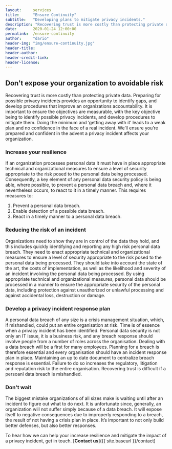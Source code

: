 ```yaml
---
layout:     services
title:      "Ensure Continuity"
subtitle:   "Developing plans to mitigate privacy incidents."
description: "Recovering trust is more costly than protecting private data. Every organization should have a proven plan in place to mitigate a potential privacy incident."
date:       2020-01-24 12:00:00
permalink:  /ensure-continuity
author:     "dario"
header-img: "img/ensure-continuity.jpg"
header-title:
header-author:
header-credit-link:
header-license:
---
```


## Don't expose your organization to avoidable risk 
Recovering trust is more costly than protecting private data. Preparing for possible privacy incidents provides an opportunity to identify gaps, and develop procedures that improve an organizations accountability. It is important to ensure the objectives are measurable, with the key objective being to identify possible privacy incidents, and develop procedures to mitigate them. Doing the minimum and ‘getting away with it’ leads to a weak plan and no confidence in the face of a real incident. We’ll ensure you’re prepared and confident in the advent a privacy incident affects your organization.

### Increase your resilience
If an organization processes personal data it must have in place appropriate technical and organizational measures to ensure a level of security appropriate to the risk posed to the personal data being processed. Consequently, a key element of any personal data security policy is being able, where possible, to prevent a personal data breach and, where it nevertheless occurs, to react to it in a timely manner. This requires measures to:

1.	Prevent a personal data breach.
2.	Enable detection of a possible data breach.
3.	React in a timely manner to a personal data breach.


### Reducing the risk of an incident
Organizations need to show they are in control of the data they hold, and this includes quickly identifying and reporting any high risk personal data breach. They need to enact appropriate technical and organizational measures to ensure a level of security appropriate to the risk posed to the personal data being processed. They should take into account the state of the art, the costs of implementation, as well as the likelihood and severity of an incident involving the personal data being processed. By using appropriate technical and organizational measures, personal data should be processed in a manner to ensure the appropriate security of the personal data, including protection against unauthorized or unlawful processing and against accidental loss, destruction or damage.

### Develop a privacy incident response plan
A personal data breach of any size is a crisis management situation, which, if mishandled, could put an entire organisation at risk. Time is of essence when a privacy incident has been identified. Personal data security is not only an IT issue, it is a business risk, and any breach response should involve people from a number of roles across the organisation. Dealing with a data breach will be a first for many employees. Planning for a breach is therefore essential and every organisation should have an incident response plan in place. Maintaining an up to date document to centralize breach response is essential. Failure to do so increases the regulatory, litigation and reputation risk to the entire organisation. Recovering trust is difficult if a persoanl data breach is mishandled.

### Don't wait
The biggest mistake organizations of all sizes make is waiting until after an incident to figure out what to do next. It is unfortunate since, generally, an organization will not suffer simply because of a data breach. It will expose itself to negative consequences due to improperly responding to a breach, the result of not having a crisis plan in place. It’s important to not only build better defenses, but also better responses.

To hear how we can help your increase resilience and mitigate the impact of a privacy incident, get in touch. [**Contact us**]({{ site.baseurl }}/contact)
